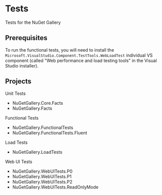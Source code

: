 # Tests

Tests for the NuGet Gallery

## Prerequisites

To run the functional tests, you will need to install the `Microsoft.VisualStudio.Component.TestTools.WebLoadTest` individual VS component (called "Web performance and load testing tools" in the Visual Studio installer). 

## Projects

Unit Tests
*  NuGetGallery.Core.Facts
*  NuGetGallery.Facts

Functional Tests
*  NuGetGallery.FunctionalTests
*  NuGetGallery.FunctionalTests.Fluent

Load Tests
*  NuGetGallery.LoadTests

Web UI Tests
*  NuGetGallery.WebUITests.P0
*  NuGetGallery.WebUITests.P1
*  NuGetGallery.WebUITests.P2
*  NuGetGallery.WebUITests.ReadOnlyMode
